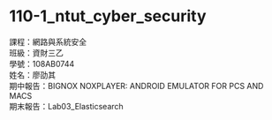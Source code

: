 # 110-1_ntut_cyber_security  
課程：網路與系統安全  
班級：資財三乙  
學號：108AB0744  
姓名：廖劭其  
期中報告：BIGNOX NOXPLAYER: ANDROID EMULATOR FOR PCS AND MACS  
期末報告：Lab03_Elasticsearch
